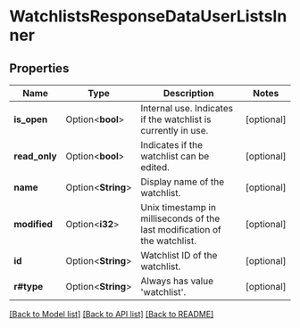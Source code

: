 # WatchlistsResponseDataUserListsInner

## Properties

Name | Type | Description | Notes
------------ | ------------- | ------------- | -------------
**is_open** | Option<**bool**> | Internal use. Indicates if the watchlist is currently in use. | [optional]
**read_only** | Option<**bool**> | Indicates if the watchlist can be edited. | [optional]
**name** | Option<**String**> | Display name of the watchlist. | [optional]
**modified** | Option<**i32**> | Unix timestamp in milliseconds of the last modification of the watchlist. | [optional]
**id** | Option<**String**> | Watchlist ID of the watchlist. | [optional]
**r#type** | Option<**String**> | Always has value 'watchlist'. | [optional]

[[Back to Model list]](../README.md#documentation-for-models) [[Back to API list]](../README.md#documentation-for-api-endpoints) [[Back to README]](../README.md)


